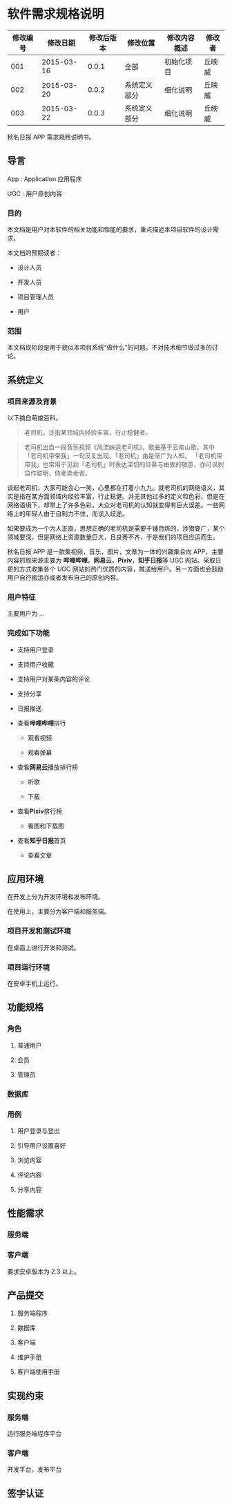 # 软件需求规格说明

| 修改编号 | 修改日期 | 修改后版本 | 修改位置 | 修改内容概述 | 修改者 |
|------|------|-------|------|--------|-----|
| 001 | 2015-03-16 | 0.0.1 | 全部 | 初始化项目 | 丘映威 |
| 002 | 2015-03-20 | 0.0.2 | 系统定义部分 | 细化说明 | 丘映威 |
| 003 | 2015-03-22 | 0.0.3 | 系统定义部分 | 细化说明 | 丘映威 |

秋名日报 APP 需求规格说明书。

## 导言

App : Application 应用程序

UGC : 用户原创内容

### 目的

本文档是用户对本软件的相关功能和性能的要求，重点描述本项目软件的设计需求。

本文档的预期读者：

+ 设计人员

+ 开发人员

+ 项目管理人员

+ 用户

### 范围

本文档现阶段是用于貌似本项目系统“做什么”的问题。不对技术细节做过多的讨论。

## 系统定义

### 项目来源及背景

以下摘自萌娘百科。

> 老司机，泛指某领域内经验丰富，行止稳健者。

> 老司机出自一段音乐视频《风流妹逗老司机》。歌曲基于云南山歌，其中「老司机带带我」一句反复出现。「老司机」由是渐广为人知。 「老司机带带我」也常用于见到「老司机」时表达深切的仰慕与由衷的敬意，亦可讽刺自作聪明，倚老卖老者。

谈起老司机，大家可能会心一笑，心里都在打着小九九。就老司机的网络语义，其实是指在某方面领域内经验丰富，行止稳健。并无其他过多的定义和色彩，但是在网络语境下，却带上了许多色彩，大众对老司机的认知就变得有巨大误差。一些网络上的年轻人由于自制力不住，而误入歧途。

如果要成为一个为人正直，思想正确的老司机是需要千锤百炼的，涉猎要广，某个领域要深，但是网络上资源数量巨大，且良莠不齐，于是我们的项目应运而生。

秋名日报 APP 是一款集视频，音乐，图片，文章为一体的兴趣集合向 APP，主要内容抓取来源主要为 **哔哩哔哩**，**网易云**，**Pixiv**，**知乎日报**等 UGC 网站。采取日更的方式收集各个 UGC 网站的热门优质的内容，推送给用户。另一方面也会鼓励用户自行搬运亦或者发布自己的原创内容。

### 用户特征

主要用户为 ... 

### 完成如下功能

- 支持用户登录

- 支持用户收藏

- 支持用户对某条内容的评论

- 支持分享

- 日报推送

- 查看**哔哩哔哩**排行

    - 观看视频

    - 观看弹幕

- 查看**网易云**播放排行榜

    - 听歌

    - 下载

- 查看**Pixiv**排行榜

    - 看图和下载图

- 查看**知乎日报**首页

    - 查看文章

## 应用环境

在开发上分为开发环境和发布环境。

在使用上，主要分为客户端和服务端。

### 项目开发和测试环境

在桌面上进行开发和测试。

### 项目运行环境

在安卓手机上运行。

## 功能规格

### 角色

1. 普通用户

2. 会员

3. 管理员

### 数据库

### 用例

1. 用户登录与登出

2. 引导用户设置喜好

3. 浏览内容

4. 评论内容

5. 分享内容

## 性能需求

### 服务端

### 客户端

要求安卓版本为 2.3 以上。

## 产品提交

1. 服务端程序

2. 数据库

3. 客户端

4. 维护手册

5. 客户端使用手册

## 实现约束

### 服务端

运行服务端程序平台

### 客户端

开发平台，发布平台

## 签字认证

